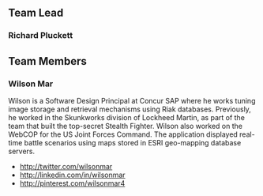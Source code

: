 ## Team Lead
### Richard Pluckett

## Team Members

### Wilson Mar
Wilson is a Software Design Principal at Concur SAP where he works tuning image storage and retrieval mechanisms using Riak databases.
Previously, he worked in the Skunkworks division of Lockheed Martin, 
as part of the team that built the top-secret Stealth Fighter.
Wilson also worked on the WebCOP for the US Joint Forces Command.
The application displayed real-time battle scenarios using maps stored in ESRI geo-mapping database servers.

   * http://twitter.com/wilsonmar
   * http://linkedin.com/in/wilsonmar
   * http://pinterest.com/wilsonmar4
   
   
